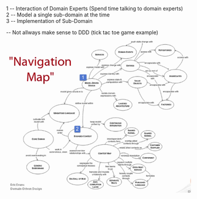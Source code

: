 
1 -- Interaction of Domain Experts (Spend time talking to domain experts)      
2 -- Model a single sub-domain at the time   
3 -- Implementation of Sub-Domain    

-- Not allways make sense to DDD (tick tac toe game example)

![NavigationMap](https://github.com/miticv/miticv.github.io/raw/master/Images/NavigationMap.png)
